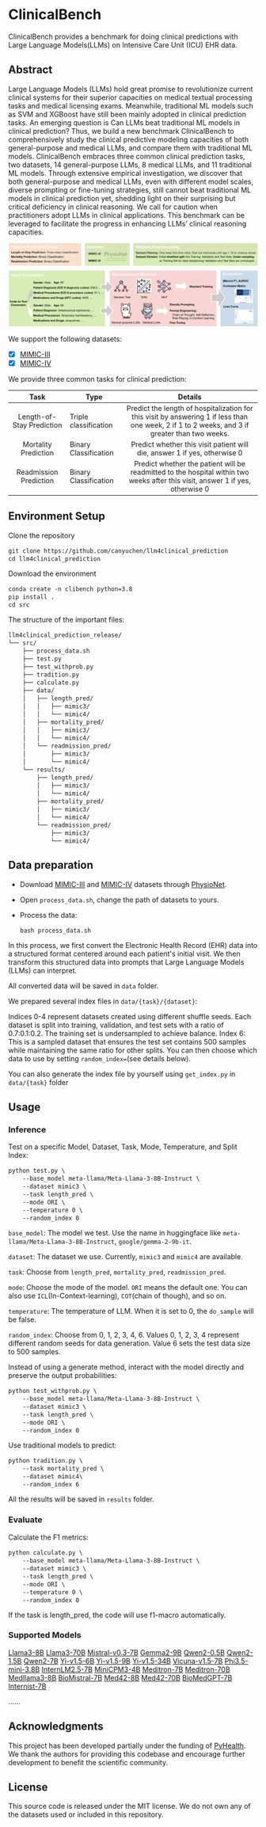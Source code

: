 # ClinicalBench

ClinicalBench provides a benchmark for doing clinical predictions with Large Language Models(LLMs) on Intensive Care Unit (ICU) EHR data.

## Abstract

Large Language Models (LLMs) hold great promise to revolutionize current clinical systems for their superior capacities on medical textual processing tasks and medical licensing exams. Meanwhile, traditional ML models such as SVM and XGBoost have still been mainly adopted in clinical prediction tasks. An emerging question is Can LLMs beat traditional ML models in clinical prediction? Thus, we build a new benchmark ClinicalBench to comprehensively study the clinical predictive modeling capacities of both general-purpose and medical LLMs, and compare them with traditional ML models. ClinicalBench embraces three common clinical prediction tasks, two datasets, 14 general-purpose LLMs, 8 medical LLMs, and 11 traditional ML models. Through extensive empirical investigation, we discover that both general-purpose and medical LLMs, even with different model scales, diverse prompting or fine-tuning strategies, still cannot beat traditional ML models in clinical prediction yet, shedding light on their surprising but critical deficiency in clinical reasoning. We call for caution when practitioners adopt LLMs in clinical applications. This benchmark can be leveraged to facilitate the progress in enhancing LLMs’ clinical reasoning capacities.

![framework](framework.png)

We support the following datasets:

- [x] [MIMIC-III](https://physionet.org/content/mimiciii/1.4/)
- [x] [MIMIC-IV](https://physionet.org/content/mimiciv/3.0/)

We provide three common tasks for clinical prediction:

| Task      | Type        |Details |
| :-------: | ----------- | :---------: |
| Length-of-Stay Prediction		    |    Triple classification    | Predict the length of hospitalization for this visit by answering 1 if less than one week, 2 if 1 to 2 weeks, and 3 if greater than two weeks. |
| Mortality Prediction		 |    Binary Classification     |    Predict whether this visit patient will die, answer 1 if yes, otherwise 0 |
| Readmission Prediction		 |    Binary Classification     |    Predict whether the patient will be readmitted to the hospital within two weeks after this visit, answer 1 if yes, otherwise 0 |

## Environment Setup

Clone the repository


```shell
git clone https://github.com/canyuchen/llm4clinical_prediction
cd llm4clinical_prediction
```

Download the environment

```shell
conda create -n clibench python=3.8
pip install .
cd src
```

The structure of the important files:

```shell
llm4clinical_prediction_release/
└── src/
    ├── process_data.sh
    ├── test.py
    ├── test_withprob.py
    ├── tradition.py
    ├── calculate.py
    ├── data/
    │   ├── length_pred/
    │   │   ├── mimic3/
    │   │   └── mimic4/
    │   ├── mortality_pred/
    │   │   ├── mimic3/
    │   │   └── mimic4/
    │   └── readmission_pred/
    │       ├── mimic3/
    │       └── mimic4/
    └── results/
        ├── length_pred/
        │   ├── mimic3/
        │   └── mimic4/
        ├── mortality_pred/
        │   ├── mimic3/
        │   └── mimic4/
        └── readmission_pred/
            ├── mimic3/
            └── mimic4/

```

## Data preparation

* Download [MIMIC-III](https://physionet.org/content/mimiciii/1.4/) and [MIMIC-IV](https://physionet.org/content/mimiciv/3.0/) datasets through [PhysioNet](https://physionet.org/).

* Open `process_data.sh`, change the path of datasets to yours.

* Process the data:

  ```shell
  bash process_data.sh
  ```

In this process, we first convert the Electronic Health Record (EHR) data into a structured format centered around each patient's initial visit. We then transform this structured data into prompts that Large Language Models (LLMs) can interpret.

All converted data will be saved in `data` folder.

We prepared several index files in `data/{task}/{dataset}`:

Indices 0-4 represent datasets created using different shuffle seeds. Each dataset is split into training, validation, and test sets with a ratio of 0.7:0.1:0.2. The training set is undersampled to achieve balance.
Index 6: This is a sampled dataset that ensures the test set contains 500 samples while maintaining the same ratio for other splits. You can then choose which data to use by setting `random_index=`(see details below).

You can also generate the index file by yourself using `get_index.py` in `data/{task}` folder

## Usage

### Inference

Test on a specific Model, Dataset, Task, Mode, Temperature, and Split Index:

```shell
python test.py \
	--base_model meta-llama/Meta-Llama-3-8B-Instruct \ 
	--dataset mimic3 \
	--task length_pred \
	--mode ORI \
	--temperature 0 \
	--random_index 0
```

`base_model`: The model we test. Use the name in huggingface like `meta-llama/Meta-Llama-3-8B-Instruct`, `google/gemma-2-9b-it`.

`dataset`: The dataset we use. Currently, `mimic3` and `mimic4` are available.

`task`: Choose from `length_pred`, `mortality_pred`, `readmission_pred`.

`mode`: Choose the mode of the model. `ORI` means the default one. You can also use `ICL`(In-Context-learning), `COT`(chain of though), and so on.

`temperature`: The temperature of LLM. When it is set to 0, the `do_sample` will be false.

`random_index`: Choose from 0, 1, 2, 3, 4, 6. Values 0, 1, 2, 3, 4 represent different random seeds for data generation. Value 6 sets the test data size to 500 samples.

Instead of using a generate method, interact with the model directly and preserve the output probabilities:

```shell
python test_withprob.py \
	--base_model meta-llama/Meta-Llama-3-8B-Instruct \ 
	--dataset mimic3 \
	--task length_pred \
	--mode ORI \
	--random_index 0
```

Use traditional models to predict:

```shell
python tradition.py \
	--task mortality_pred \
	--dataset mimic4\
	--random_index 6
```

All the results will be saved in `results` folder. 

### Evaluate

Calculate the F1 metrics:

```shell
python calculate.py \
	--base_model meta-llama/Meta-Llama-3-8B-Instruct \
	--dataset mimic3 \
	--task length_pred \
	--mode ORI \
	--temperature 0 \
	--random_index 0
```

If the task is length_pred, the code will use f1-macro automatically.

### Supported Models

[Llama3-8B]( https://huggingface.co/meta-llama/Meta-Llama-3-8B-Instruct)
[Llama3-70B](https://huggingface.co/meta-llama/Meta-Llama-3-70B-Instruct)
[Mistral-v0.3-7B](https://huggingface.co/mistralai/Mistral-7B-Instruct-v0.3)
[Gemma2-9B](https://huggingface.co/google/gemma-2-9b-it)
[Qwen2-0.5B](https://huggingface.co/Qwen/Qwen2-0.5B-Instruct)
[Qwen2-1.5B](https://huggingface.co/Qwen/Qwen2-1.5B-Instruct)
[Qwen2-7B](https://huggingface.co/Qwen/Qwen2-7B-Instruct)
[Yi-v1.5-6B](https://huggingface.co/01-ai/Yi-1.5-6B-Chat)
[Yi-v1.5-9B](https://huggingface.co/01-ai/Yi-1.5-9B-Chat)
[Yi-v1.5-34B](https://huggingface.co/01-ai/Yi-1.5-34B-Chat)
[Vicuna-v1.5-7B](https://huggingface.co/lmsys/vicuna-7b-v1.5)
[Phi3.5-mini-3.8B](https://huggingface.co/microsoft/Phi-3.5-mini-instruct)
[InternLM2.5-7B](https://huggingface.co/internlm/internlm2_5-7b-chat)
[MiniCPM3-4B](https://huggingface.co/openbmb/MiniCPM3-4B)
[Meditron-7B](https://huggingface.co/epfl-llm/meditron-7b)
[Meditron-70B](https://huggingface.co/epfl-llm/meditron-70b)
[Medllama3-8B](https://huggingface.co/ProbeMedicalYonseiMAILab/medllama3-v20)
[BioMistral-7B](https://huggingface.co/BioMistral/BioMistral-7B)
[Med42-8B](https://huggingface.co/m42-health/Llama3-Med42-8B)
[Med42-70B](https://huggingface.co/m42-health/Llama3-Med42-70B)
[BioMedGPT-7B](https://huggingface.co/PharMolix/BioMedGPT-LM-7B)
[Internist-7B](https://huggingface.co/internistai/base-7b-v0.2)

……

## Acknowledgments

This project has been developed partially under the funding of  [PyHealth](https://sunlabuiuc.github.io/PyHealth/). We thank the authors for providing this codebase and encourage further development to benefit the scientific community. 

## License

This source code is released under the MIT license. We do not own any of the datasets used or included in this repository.
